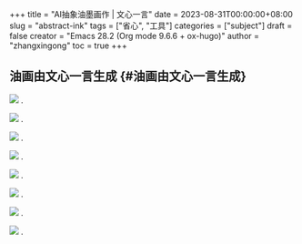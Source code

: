 +++
title = "AI抽象油墨画作 | 文心一言"
date = 2023-08-31T00:00:00+08:00
slug = "abstract-ink"
tags = ["省心", "工具"]
categories = ["subject"]
draft = false
creator = "Emacs 28.2 (Org mode 9.6.6 + ox-hugo)"
author = "zhangxingong"
toc = true
+++

## 油画由文心一言生成 {#油画由文心一言生成}

![](/img/11-41-49_4_screenshot.png)
.

![](/img/11-43-17_4_screenshot.png)
.

![](/img/11-43-59_4_screenshot.png)
.

![](/img/11-45-03_4_screenshot.png)
.

![](/img/11-45-46_4_screenshot.png)
.

![](/img/11-47-18_4_screenshot.png)
.

![](/img/11-48-30_4_screenshot.png)
.

![](/img/11-49-33_4_screenshot.png)
.
